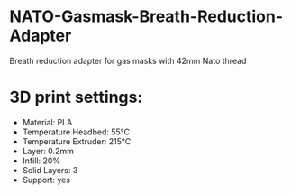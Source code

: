 # NATO-Gasmask-Breath-Reduction-Adapter
Breath reduction adapter for gas masks with 42mm Nato thread

# 3D print settings:
* Material: PLA
* Temperature Headbed: 55°C
* Temperature Extruder: 215°C
* Layer: 0.2mm
* Infill: 20%
* Solid Layers: 3
* Support: yes


